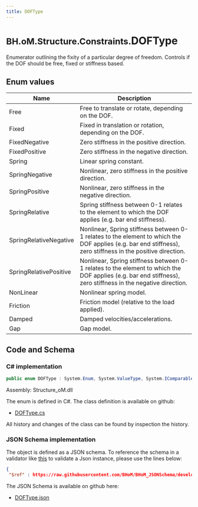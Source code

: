 ```yaml
---
title: DOFType
---
```


# <small>BH.oM.Structure.Constraints.</small>**DOFType**

Enumerator outlining the fixity of a particular degree of freedom. Controls if the DOF should be free, fixed or stiffness based.

## Enum values

| Name            | Description                                                    |
|-----------------|----------------------------------------------------------------|
| Free |  Free to translate or rotate, depending on the DOF.  |
| Fixed |  Fixed in translation or rotation, depending on the DOF.  |
| FixedNegative |  Zero stiffness in the positive direction.  |
| FixedPositive |  Zero stiffness in the negative direction.  |
| Spring |  Linear spring constant.  |
| SpringNegative |  Nonlinear, zero stiffness in the positive direction.  |
| SpringPositive |  Nonlinear, zero stiffness in the negative direction.  |
| SpringRelative |  Spring stiffness between 0-1 relates to the element to which the DOF applies (e.g. bar end stiffness).  |
| SpringRelativeNegative |  Nonlinear, Spring stiffness between 0-1 relates to the element to which the DOF applies (e.g. bar end stiffness), zero stiffness in the positive direction.  |
| SpringRelativePositive |  Nonlinear, Spring stiffness between 0-1 relates to the element to which the DOF applies (e.g. bar end stiffness), zero stiffness in the negative direction.  |
| NonLinear |  Nonlinear spring model.  |
| Friction |  Friction model (relative to the load applied).  |
| Damped |  Damped velocities/accelerations.  |
| Gap |  Gap model.  |


## Code and Schema

### C# implementation

``` C# title="C#"
public enum DOFType : System.Enum, System.ValueType, System.IComparable, System.ISpanFormattable, System.IFormattable, System.IConvertible
```

Assembly: Structure_oM.dll

The enum is defined in C#. The class definition is available on github:

- [DOFType.cs](https://github.com/BHoM/BHoM/blob/develop/Structure_oM/Constraints\Enums\DOFType.cs)

All history and changes of the class can be found by inspection the history.
### JSON Schema implementation

The object is defined as a JSON schema. To reference the schema in a validator like [this](https://www.jsonschemavalidator.net/) to validate a Json instance, please use the lines below:

``` json title="JSON Schema"
{
 "$ref" : https://raw.githubusercontent.com/BHoM/BHoM_JSONSchema/develop/Structure_oM/Constraints/DOFType.json}
```

The JSON Schema is available on github here:

- [DOFType.json](https://github.com/BHoM/BHoM_JSONSchema/blob/develop/Structure_oM/Constraints/DOFType.json)
